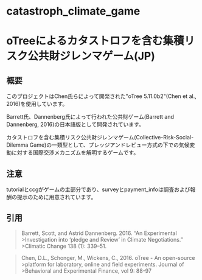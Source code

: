 # catastroph_climate_game
# oTreeによるカタストロフを含む集積リスク公共財ジレンマゲーム(JP)

## 概要

このプロジェクトはChen氏らによって開発された"oTree 5.11.0b2"(Chen et al., 2016)を使用しています。

Barrett氏、Dannenberg氏によって行われた公共財ゲーム(Barrett and Dannenberg, 2016)の日本語版として開発されています。

カタストロフを含む集積リスク公共財ジレンマゲーム(Collective-Risk-Social-Dilemma Game)の一類型として、プレッジアンドレビュー方式の下での気候変動に対する国際交渉メカニズムを解明するゲームです。

## 注意

tutorialとccgがゲームの主部分であり、surveyとpayment_infoは調査および報酬の提示のために用意されています。



## 引用
>Barrett, Scott, and Astrid Dannenberg. 2016. “An Experimental >Investigation into ‘pledge and Review’ in Climate Negotiations.” >Climatic Change 138 (1): 339–51.

>Chen, D.L., Schonger, M., Wickens, C., 2016. oTree - An open-source >platform for laboratory, online and field experiments. Journal of >Behavioral and Experimental Finance, vol 9: 88-97
